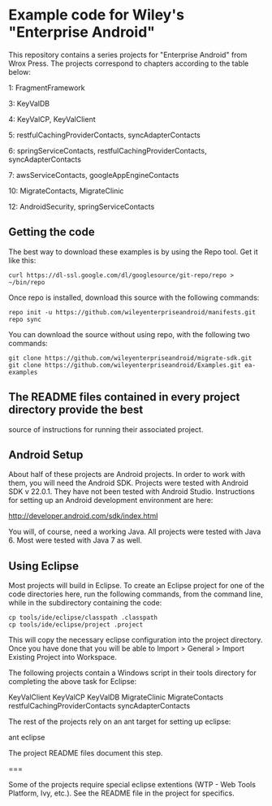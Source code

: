 # Example code for Wiley's "Enterprise Android"

This repository contains a series projects for "Enterprise Android" from Wrox Press.  The 
projects correspond to chapters according to the table below:

1: FragmentFramework

3: KeyValDB

4: KeyValCP, KeyValClient

5: restfulCachingProviderContacts, syncAdapterContacts

6: springServiceContacts, restfulCachingProviderContacts, syncAdapterContacts

7: awsServiceContacts, googleAppEngineContacts

10: MigrateContacts, MigrateClinic

12: AndroidSecurity, springServiceContacts

## Getting the code

The best way to download these examples is by using the Repo tool.
Get it like this:
```
curl https://dl-ssl.google.com/dl/googlesource/git-repo/repo > ~/bin/repo
```

Once repo is installed, download this source with the following commands:

```
repo init -u https://github.com/wileyenterpriseandroid/manifests.git
repo sync
```

You can download the source without using repo, with the following two commands:

```
git clone https://github.com/wileyenterpriseandroid/migrate-sdk.git
git clone https://github.com/wileyenterpriseandroid/Examples.git ea-examples
```

## The README files contained in every project directory provide the best
source of instructions for running their associated project.

## Android Setup

About half of these projects are Android projects.  In order to work with them,
you will need the Android SDK.  Projects were tested with Android SDK v 22.0.1.
They have not been tested with Android Studio.  Instructions for setting up an
Android  development environment are here:

http://developer.android.com/sdk/index.html

You will, of course, need a working Java.  All projects were tested with Java 6.
Most were tested with Java 7 as well.

## Using Eclipse
Most projects will build in Eclipse.  To create an Eclipse project for one of the code directories here,
run the following commands, from the command line, while in the subdirectory containing the code:
```shell
cp tools/ide/eclipse/classpath .classpath
cp tools/ide/eclipse/project .project
```

This will copy the necessary eclipse configuration into the project directory.  Once you have done that
you will be able to Import > General > Import Existing Project into Workspace.

The following projects contain a Windows script in their tools directory for
completing the above task for Eclipse:

KeyValClient
KeyValCP
KeyValDB
MigrateClinic
MigrateContacts
restfulCachingProviderContacts
syncAdapterContacts

The rest of the projects rely on an ant target for setting up eclipse:

ant eclipse

The project README files document this step.

===

Some of the projects require special eclipse extentions (WTP - Web Tools Platform, Ivy, etc.).  See the
README file in the project for specifics.

